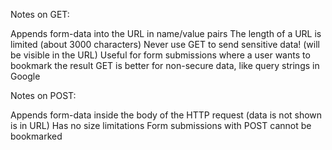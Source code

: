 Notes on GET:

Appends form-data into the URL in name/value pairs
The length of a URL is limited (about 3000 characters)
Never use GET to send sensitive data! (will be visible in the URL)
Useful for form submissions where a user wants to bookmark the result
GET is better for non-secure data, like query strings in Google
    
Notes on POST:

Appends form-data inside the body of the HTTP request (data is not shown is in URL)
Has no size limitations
Form submissions with POST cannot be bookmarked
